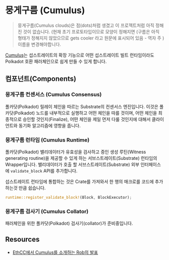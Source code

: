 # 뭉게구름 (Cumulus)

> 뭉게구름(Cumulus clouds)은 점(dots)처럼 생겼고 이 프로젝트처럼 아직 정해진 것이 없습니다. (현재 초기 프로토타입이므로 모양이 정해지면 (구름은 아직 형태가 정해지지 않았으므로 gets cooler 라고 원문에 표시되어 있음 - 역자 주 )이름을 변경해야합니다.

[Cumulus](https://github.com/paritytech/cumulus)는 섭스트레이트의 확장 기능으로 어떤 섭스트레이트 빌트 런타임이라도 Polkadot 호환 패러체인으로 쉽게 만들 수 있게 합니다.

## 컴포넌트(Components)

### 뭉게구름 컨센서스 (Cumulus Consensus)

폴카닷(Polkadot) 릴레이 체인을 따르는 Substrate의 컨센서스 엔진입니다. 이것은 폴카닷(Polkadot) 노드를 내부적으로 실행하고 어떤 체인을 따를 것이며, 어떤 체인을 최종적으로 승인할 것인지(Finalize), 어떤 체인을 제일 먼저 다룰 것인지에 대해서 클라이언트와 동기화 알고리즘에 영향을 줍니다.

### 뭉게구름 런타임 (Cumulus Runtime)

폴카닷(Polkadot) 밸리데이터가 유효성을 검사하고 증인 생성 루틴(Witness generating routine)을 제공할 수 있게 하는 서브스트레이트(Substrate) 런타임의 Wrapper입니다. 밸리데이터가 호출 할 서브스트레이트(Substrate) 외부 인터페이스에 `validate_block` API를 추가합니다.

섭스트레이트 런타임에 통합하는 것은 Crate를 가져와서 한 행의 매크로를 코드에 추가하는것 만큼 쉽습니다.

``` rust
runtime::register_validate_block!(Block, BlockExecutor);
```

### 뭉게구름 검사기 (Cumulus Collator)

패러체인을 위한 폴카닷(Polkadot) 검사기(collator)가 준비중입니다.

## Resources

- [EthCC에서 Cumulus를 소개하는 Rob의 발표](https://www.youtube.com/watch?v=thgtXq5YMOo)
